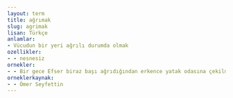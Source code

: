 ```yaml
---
layout: term
title: ağrımak
slug: agrimak
lisan: Türkçe
anlamlar:
- Vücudun bir yeri ağrılı durumda olmak
ozellikler:
- - nesnesiz
ornekler:
- - Bir gece Efser biraz başı ağrıdığından erkence yatak odasına çekilmişti.
orneklerkaynak:
- - Ömer Seyfettin
---
```

